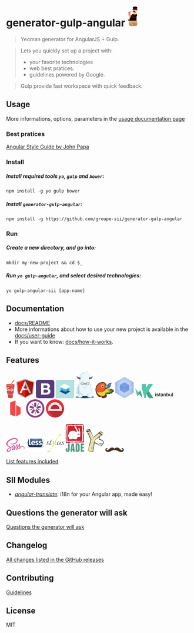 # generator-gulp-angular ![Logo](app/templates/src/assets/images/generator-gulp-angular-logo.png)

> Yeoman generator for AngularJS + Gulp.

> Lets you quickly set up a project with:
> * your favorite technologies
> * web best pratices.
> * guidelines powered by Google.

> Gulp provide fast workspace with quick feedback.

## Usage

More informations, options, parameters in the [usage documentation page](docs/usage.md)

### Best pratices

[Angular Style Guide by John Papa](https://github.com/johnpapa/angular-styleguide)

### Install

##### Install required tools `yo`, `gulp` and `bower`:
```
npm install -g yo gulp bower
```

##### Install `generator-gulp-angular`:
```
npm install -g https://github.com/groupe-sii/generator-gulp-angular
```

### Run

##### Create a new directory, and go into:
```
mkdir my-new-project && cd $_
```

##### Run `yo gulp-angular`, and select desired technologies:
```
yo gulp-angular-sii [app-name]
```

## Documentation

* [docs/README](docs/README.md)
* More informations about how to use your new project is available in the [docs/user-guide](docs/user-guide.md)
* If you want to know: [docs/how-it-works](docs/how-it-works.md).

## Features

![Logo](docs/assets/gulp.png)
![Logo](docs/assets/angular.png)
![Logo](docs/assets/bootstrap.png)
![Logo](docs/assets/materialdesign.png)
![Logo](docs/assets/foundation.png)
![Logo](docs/assets/bower.png)
![Logo](docs/assets/webpack.png)
![Logo](docs/assets/karma.png)
![Logo](docs/assets/istanbul.png)
![Logo](docs/assets/browsersync.png)
![Logo](docs/assets/jasmine.png)
![Logo](docs/assets/protractor.png)

![Logo](docs/assets/sass.png)
![Logo](docs/assets/less.png)
![Logo](docs/assets/stylus.png)
![Logo](docs/assets/jade.png)
![Logo](docs/assets/haml.png)
![Logo](docs/assets/handlebars.png)

[List features included](docs/usage.md#features-included-in-the-gulpfile)

## SII Modules

* *[angular-translate](docs/sii/angular-translate.md)*: i18n for your Angular app, made easy!

## Questions the generator will ask

[Questions the generator will ask](docs/usage.md#questions-the-generator-will-ask)

## Changelog

[All changes listed in the GitHub releases](https://github.com/Swiip/generator-gulp-angular/releases)

## Contributing

[Guidelines](CONTRIBUTING.md)

## License

MIT
